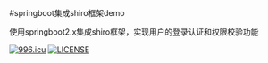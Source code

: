 #springboot集成shiro框架demo

使用springboot2.x集成shiro框架，实现用户的登录认证和权限校验功能

[![996.icu](https://img.shields.io/badge/link-996.icu-red.svg)](https://996.icu)
[![LICENSE](https://img.shields.io/badge/license-Anti%20996-blue.svg)](https://github.com/996icu/996.ICU/blob/master/LICENSE)
